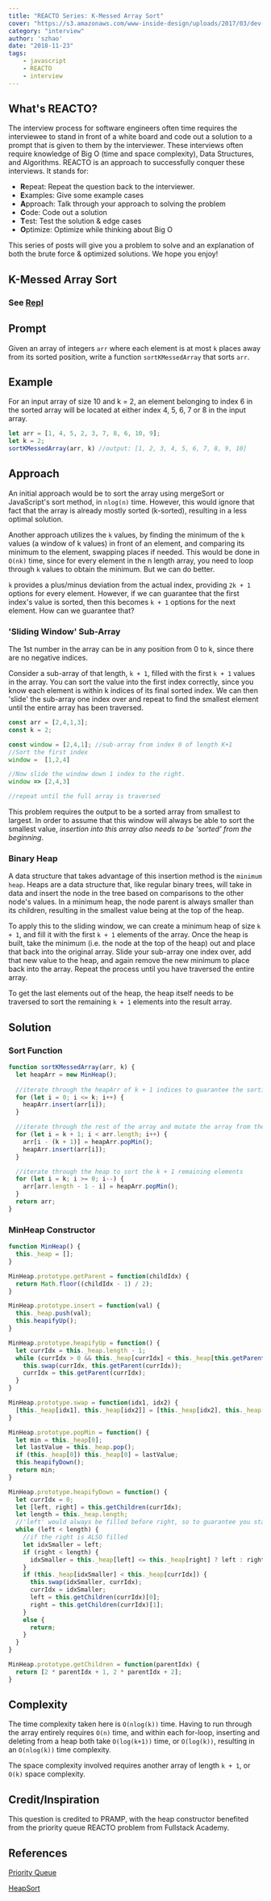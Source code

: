 ```yaml
---
title: "REACTO Series: K-Messed Array Sort"
cover: "https://s3.amazonaws.com/www-inside-design/uploads/2017/03/dev-whiteboard-thumb.jpg"
category: "interview"
author: 'szhao'
date: "2018-11-23"
tags:
    - javascript
    - REACTO
    - interview
---
```

## What's REACTO?

The interview process for software engineers often time requires the interviewee to stand in front of a white board and code out a solution to a prompt that is given to them by the interviewer. These interviews often require knowledge of Big O (time and space complexity), Data Structures, and Algorithms. REACTO is an approach to successfully conquer these interviews. It stands for:

- **R**epeat: Repeat the question back to the interviewer.
- **E**xamples: Give some example cases
- **A**pproach: Talk through your approach to solving the problem
- **C**ode: Code out a solution
- **T**est: Test the solution & edge cases
- **O**ptimize: Optimize while thinking about Big O

This series of posts will give you a problem to solve and an explanation of both the brute force & optimized solutions. We hope you enjoy!

## K-Messed Array Sort

### See [Repl](https://repl.it/@sarahzhao25/kMessedSortedArray)

## Prompt

Given an array of integers `arr` where each element is at most `k` places away from its sorted position, write a function `sortKMessedArray` that sorts `arr`.

## Example

For an input array of size 10 and k = 2, an element belonging to index 6 in the sorted array will be located at either index 4, 5, 6, 7 or 8 in the input array.

```js
let arr = [1, 4, 5, 2, 3, 7, 8, 6, 10, 9];
let k = 2;
sortKMessedArray(arr, k) //output: [1, 2, 3, 4, 5, 6, 7, 8, 9, 10]
```

## Approach

An initial approach would be to sort the array using mergeSort or JavaScript's sort method, in `nlog(n)` time. However, this would ignore that fact that the array is already mostly sorted (k-sorted), resulting in a less optimal solution.

Another approach utilizes the `k` values, by finding the minimum of the `k` values (a window of k values) in front of an element, and comparing its minimum to the element, swapping places if needed. This would be done in `O(nk)` time, since for every element in the n length array, you need to loop through `k` values to obtain the minimum. But we can do better.

`k` provides a plus/minus deviation from the actual index, providing `2k + 1` options for every element. However, if we can guarantee that the first index's value is sorted, then this becomes `k + 1` options for the next element. How can we guarantee that?

### 'Sliding Window' Sub-Array

The 1st number in the array can be in any position from 0 to k, since there are no negative indices. 

Consider a sub-array of that length, `k + 1`, filled with the first `k + 1` values in the array. You can sort the value into the first index correctly, since you know each element is within k indices of its final sorted index. We can then 'slide' the sub-array one index over and repeat to find the smallest element until the entire array has been traversed.

```js
const arr = [2,4,1,3];
const k = 2;

const window = [2,4,1]; //sub-array from index 0 of length K+1
//Sort the first index
window =  [1,2,4]

//Now slide the window down 1 index to the right.
window => [2,4,3]

//repeat until the full array is traversed

```

This problem requires the output to be a sorted array from smallest to largest. In order to assume that this window will always be able to sort the smallest value, *insertion into this array also needs to be 'sorted' from the beginning*.

### Binary Heap

A data structure that takes advantage of this insertion method is the `minimum heap`. Heaps are a data structure that, like regular binary trees, will take in data and insert the node in the tree based on comparisons to the other node's values. In a minimum heap, the node parent is always smaller than its children, resulting in the smallest value being at the top of the heap.

To apply this to the sliding window, we can create a minimum heap of size `k + 1`, and fill it with the first `k + 1` elements of the array. Once the heap is built, take the minimum (i.e. the node at the top of the heap) out and place that back into the original array. Slide your sub-array one index over, add that new value to the heap, and again remove the new minimum to place back into the array. Repeat the process until you have traversed the entire array.

To get the last elements out of the heap, the heap itself needs to be traversed to sort the remaining `k + 1` elements into the result array.

## Solution

### Sort Function

```js
function sortKMessedArray(arr, k) {
  let heapArr = new MinHeap();
  
  //iterate through the heapArr of k + 1 indices to guarantee the sorting of the *smallest* number.
  for (let i = 0; i <= k; i++) {
    heapArr.insert(arr[i]);
  }

  //iterate through the rest of the array and mutate the array from the beginning while changing the heap
  for (let i = k + 1; i < arr.length; i++) {
    arr[i - (k + 1)] = heapArr.popMin();
    heapArr.insert(arr[i]);
  }

  //iterate through the heap to sort the k + 1 remaining elements
  for (let i = k; i >= 0; i--) {
    arr[arr.length - 1 - i] = heapArr.popMin();
  }
  return arr;
}
```

### MinHeap Constructor

```js
function MinHeap() {
  this._heap = [];
}

MinHeap.prototype.getParent = function(childIdx) {
  return Math.floor((childIdx - 1) / 2);
}

MinHeap.prototype.insert = function(val) {
  this._heap.push(val);
  this.heapifyUp();
}

MinHeap.prototype.heapifyUp = function() {
  let currIdx = this._heap.length - 1;
  while (currIdx > 0 && this._heap[currIdx] < this._heap[this.getParent(currIdx)]) {
    this.swap(currIdx, this.getParent(currIdx));
    currIdx = this.getParent(currIdx);
  }
}

MinHeap.prototype.swap = function(idx1, idx2) {
  [this._heap[idx1], this._heap[idx2]] = [this._heap[idx2], this._heap[idx1]];
}

MinHeap.prototype.popMin = function() {
  let min = this._heap[0];
  let lastValue = this._heap.pop();
  if (this._heap[0]) this._heap[0] = lastValue;
  this.heapifyDown();
  return min;
}

MinHeap.prototype.heapifyDown = function() {
  let currIdx = 0;
  let [left, right] = this.getChildren(currIdx);
  let length = this._heap.length;
  //'left' would always be filled before right, so to guarantee you stay in the while loop
  while (left < length) {
    //if the right is ALSO filled
    let idxSmaller = left;
    if (right < length) {
      idxSmaller = this._heap[left] <= this._heap[right] ? left : right;
    }
    if (this._heap[idxSmaller] < this._heap[currIdx]) {
      this.swap(idxSmaller, currIdx);
      currIdx = idxSmaller;
      left = this.getChildren(currIdx)[0];
      right = this.getChildren(currIdx)[1];
    }
    else {
      return;
    }
  }
}

MinHeap.prototype.getChildren = function(parentIdx) {
  return [2 * parentIdx + 1, 2 * parentIdx + 2];
}
```

## Complexity

The time complexity taken here is `O(nlog(k))` time. Having to run through the array entirely requires `O(n)` time, and within each for-loop, inserting and deleting from a heap both take `O(log(k+1))` time, or `O(log(k))`, resulting in an `O(nlog(k))` time complexity.

The space complexity involved requires another array of length `k + 1`, or `O(k)` space complexity.

## Credit/Inspiration

This question is credited to PRAMP, with the heap constructor benefited from the priority queue REACTO problem from Fullstack Academy.

## References

[Priority Queue](https://github.com/FullstackAcademy/technical-interview-prep/blob/master/algorithms/3-data-structures/1-priority-queue.md)

[HeapSort](https://www.geeksforgeeks.org/heap-sort/)
